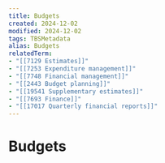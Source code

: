 ```yaml
---
title: Budgets
created: 2024-12-02
modified: 2024-12-02
tags: TBSMetadata
alias: Budgets
relatedTerm:
- "[[7129 Estimates]]"
- "[[7253 Expenditure management]]"
- "[[7748 Financial management]]"
- "[[2443 Budget planning]]"
- "[[19541 Supplementary estimates]]"
- "[[7693 Finance]]"
- "[[17017 Quarterly financial reports]]"
---
```

# Budgets
